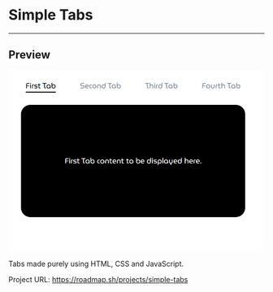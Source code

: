 # Simple Tabs
---

## Preview

<img src="./des.png">

Tabs made purely using HTML, CSS and JavaScript.

Project URL: https://roadmap.sh/projects/simple-tabs
